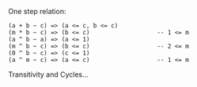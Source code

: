 
One step relation:

```wiki
(a + b ~ c) => (a <= c, b <= c)
(m * b ~ c) => (b <= c)                   -- 1 <= m
(a ^ b ~ a) => (a <= 1)
(m ^ b ~ c) => (b <= c)                   -- 2 <= m
(0 ^ b ~ c) => (c <= 1)
(a ^ m ~ c) => (a <= c)                   -- 1 <= m
```


Transitivity and Cycles...
